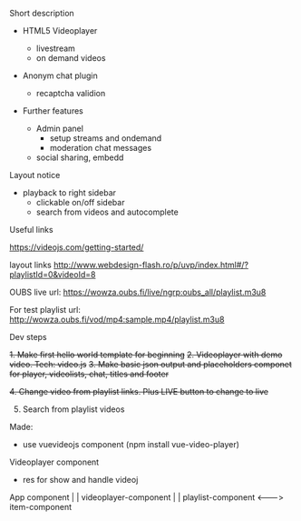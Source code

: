 

Short description

- HTML5 Videoplayer
    - livestream
    - on demand videos
- Anonym chat plugin
    - recaptcha validion

- Further features
    - Admin panel
        - setup streams and ondemand
        - moderation chat messages
    - social sharing, embedd

Layout notice
- playback to right sidebar
    - clickable on/off sidebar
    - search from videos and autocomplete


Useful links

https://videojs.com/getting-started/

layout links
http://www.webdesign-flash.ro/p/uvp/index.html#/?playlistId=0&videoId=8

OUBS live url:
https://wowza.oubs.fi/live/ngrp:oubs_all/playlist.m3u8

For test playlist url:
http://wowza.oubs.fi/vod/mp4:sample.mp4/playlist.m3u8


Dev steps

~~1. Make first hello world template for beginning~~
~~2. Videoplayer with demo video. Tech: video.js~~
~~3. Make basic json output and placeholders componet for player, videolists, chat, titles and footer~~

~~4. Change video from playlist links. Plus LIVE button to change to live~~

5. Search from playlist videos


Made:
- use vuevideojs component (npm install vue-video-player)


Videoplayer component
- res for show and handle videoj




App component
    |
    |
videoplayer-component
    |
    |
    playlist-component <---> item-component